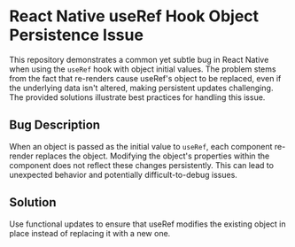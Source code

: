 # React Native useRef Hook Object Persistence Issue

This repository demonstrates a common yet subtle bug in React Native when using the `useRef` hook with object initial values. The problem stems from the fact that re-renders cause useRef's object to be replaced, even if the underlying data isn't altered, making persistent updates challenging.  The provided solutions illustrate best practices for handling this issue.

## Bug Description
When an object is passed as the initial value to `useRef`, each component re-render replaces the object.  Modifying the object's properties within the component does not reflect these changes persistently. This can lead to unexpected behavior and potentially difficult-to-debug issues.

## Solution
Use functional updates to ensure that useRef modifies the existing object in place instead of replacing it with a new one.